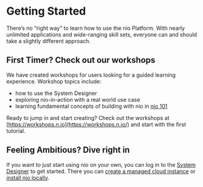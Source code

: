# Getting Started

There’s no “right way” to learn how to use the nio Platform. With nearly unlimited applications and wide-ranging skill sets, everyone can and should take a slightly different approach.  

## First Timer? Check out our workshops

We have created workshops for users looking for a guided learning experience. Workshop topics include:  
 - how to use the System Designer
 - exploring nio-in-action with a real world use case
 - learning fundamental concepts of building with nio in [nio 101](https://workshops.n.io/nio-101/)

Ready to jump in and start creating? Check out the workshops at [https://workshops.n.io](https://workshops.n.io/) and start with the first tutorial.

## Feeling Ambitious? Dive right in

If you want to just start using nio on your own, you can log in to the [System Designer](https://designer.n.io) to get started. There you can [create a managed cloud instance](/running-nio/in-the-cloud.md) or [install nio locally](/running-nio/locally.md).

